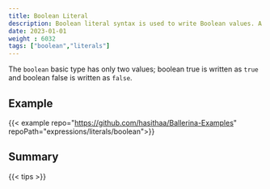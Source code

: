 ```yaml
---
title: Boolean Literal
description: Boolean literal syntax is used to write Boolean values. A boolean true is written as `true` and a boolean false is written as `false`.
date: 2023-01-01
weight : 6032
tags: ["boolean","literals"]
---
```


The `boolean` basic type has only two values; boolean true is written as `true` and boolean false is written as `false`.

<!--more-->

## Example

{{< example repo="https://github.com/hasithaa/Ballerina-Examples" repoPath="expressions/literals/boolean">}}

## Summary

{{< tips >}}